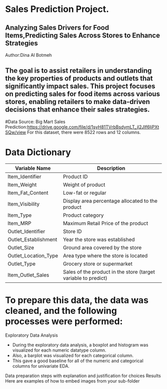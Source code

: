 # Sales Prediction Project.
## Analyzing Sales Drivers for Food Items,Predicting Sales Across Stores to Enhance Strategies
Author:Dina Al Botmeh
## The goal is to assist retailers in understanding the key properties of products and outlets that significantly impact sales. This project focuses on predicting sales for food items across various stores, enabling retailers to make data-driven decisions that enhance their sales strategies.
#Data Source:
Big Mart Sales Prediction:https://drive.google.com/file/d/1syH81TVrbBsdymLT_jl2JIf6IjPXtSQw/view
For this dataset, there were 8522 rows and 12 columns.
# Data Dictionary
| Variable Name         | Description                                                                         |
|-----------------------|-------------------------------------------------------------------------------------|
| Item_Identifier       | Product ID                                                                         |
| Item_Weight           | Weight of product                                                                   |
| Item_Fat_Content      | Low-fat or regular                                                                  |
| Item_Visibility       | Display area percentage allocated to the product                                    |
| Item_Type             | Product category                                                                    |
| Item_MRP              | Maximum Retail Price of the product                                                |
| Outlet_Identifier     | Store ID                                                                           |
| Outlet_Establishment   | Year the store was established                                                       |
| Outlet_Size           | Ground area covered by the store                                                    |
| Outlet_Location_Type  | Area type where the store is located                                               |
| Outlet_Type           | Grocery store or supermarket                                                        |
| Item_Outlet_Sales     | Sales of the product in the store (target variable to predict)                    |

# To prepare this data, the data was cleaned, and the following processes were performed:
Exploratory Data Analysis
- During the exploratory data analysis, a boxplot and histogram was visualized for each numeric datatype column. 
- Also, a barplot was visualized for each categorical column. 
- This gave a good baseline for all of the numeric and categorical columns for univariate EDA.

  
Data preparation steps with explanation and justification for choices
Results
Here are examples of how to embed images from your sub-folder
